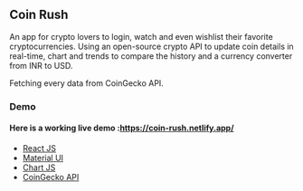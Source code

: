 ## Coin Rush

An app for crypto lovers to login, watch and even wishlist their favorite cryptocurrencies. Using an open-source crypto API to update coin details in real-time, chart and trends to compare the history and a currency converter from INR to USD.


Fetching every data from  CoinGecko API.

### Demo
#### Here is a working live demo :https://coin-rush.netlify.app/


- [React JS](https://reactjs.org/)
- [Material UI](https://v4.mui.com/)
- [Chart JS](https://reactchartjs.github.io/react-chartjs-2/#/)
- [CoinGecko API](https://www.coingecko.com/)


